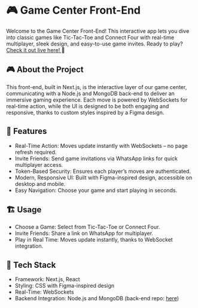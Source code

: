 <h1> 🎮 Game Center Front-End </h1>

Welcome to the Game Center Front-End! This interactive app lets you dive into classic games like Tic-Tac-Toe and Connect Four with real-time multiplayer, sleek design, and easy-to-use game invites. Ready to play? <a href='https://daniel-s-game-center-front-aom5r360g-daniels-projects-d3ae3bde.vercel.app/ticTacToe'> Check it out live here! </a> 🚀


<h2> 🎮 About the Project </h2>

This front-end, built in Next.js, is the interactive layer of our game center, communicating with a Node.js and MongoDB back-end to deliver an immersive gaming experience. Each move is powered by WebSockets for real-time action, while the UI is designed to be both engaging and responsive, thanks to custom styles inspired by a Figma design.


<h2> 🚀 Features </h2>

<ul>
<li> Real-Time Action: Moves update instantly with WebSockets – no page refresh required. </li>
<li> Invite Friends: Send game invitations via WhatsApp links for quick multiplayer access. </li>
<li> Token-Based Security: Ensures each player’s moves are authenticated. </li>
<li> Modern, Responsive UI: Built with Figma-inspired design, accessible on desktop and mobile. </li>
<li> Easy Navigation: Choose your game and start playing in seconds. </li>
</ul>

<h2> 🏗️ Usage </h2>

<ul>
<li> Choose a Game: Select from Tic-Tac-Toe or Connect Four. </li>
<li> Invite Friends: Share a link on WhatsApp for multiplayer. </li>
<li> Play in Real Time: Moves update instantly, thanks to WebSocket integration. </li>
</ul>

<h2> 👾 Tech Stack </h2>
<ul>
<li> Framework: Next.js, React </li>
<li> Styling: CSS with Figma-inspired design </li>
<li> Real-Time: WebSockets </li>
<li> Backend Integration: Node.js and MongoDB (back-end repo: <a href='https://github.com/DMisraa/Daniel-s-Game-Center-Server'> here</a>) </li>
</ul>
